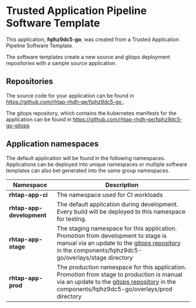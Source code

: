 # Trusted Application Pipeline Software Template

This application, **fqihz9dc5-go**, was created from a Trusted Application Pipeline Software Template.

The software templates create a new source and gitops deployment repositories with a sample source application. 

## Repositories

The source code for your application can be found in [https://github.com/rhtap-rhdh-qe/fqihz9dc5-go ](https://github.com/rhtap-rhdh-qe/fqihz9dc5-go ).
 
The gitops repository, which contains the kubernetes manifests for the application can be found in 
[https://github.com/rhtap-rhdh-qe/fqihz9dc5-go-gitops ](https://github.com/rhtap-rhdh-qe/fqihz9dc5-go-gitops ) 

## Application namespaces 

The default application will be found in the following namespaces. Applications can be deployed into unique namespaces or multiple software templates can also bet generated into the same group namespaces.  

|  Namespace   |  Description   |  
| -------- | -------- |
| **rhtap-app-ci** | The namespace used for CI workloads |
| **rhtap-app-development** | The default application during development. Every build will be deployed to this namespace for testing. |
| **rhtap-app-stage** | The staging namespace for this application. Promotion from development to stage is manual via an update to the [gitops repository](https://github.com/rhtap-rhdh-qe/fqihz9dc5-go-gitops ) in the components/fqihz9dc5-go/overlays/stage directory |
| **rhtap-app-prod** | The production namespace for this application. Promotion from stage to production is manual via an update to the [gitops repository](https://github.com/rhtap-rhdh-qe/fqihz9dc5-go-gitops ) in the components/fqihz9dc5-go/overlays/prod directory |